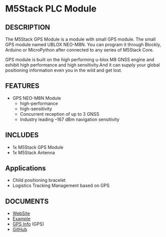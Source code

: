 # M5Stack PLC Module

## DESCRIPTION

The M5Stack GPS Module is a module with small GPS module. The small GPS module named UBLOX NEO-M8N. You can program it through Blockly, Arduino or MicroPython after connected to any series of M5Stack Core.

GPS module is built on the high performing u-blox M8 GNSS engine and exhibit high performance and high sensitivity.And it can supply your global positioning information even you in the wild and get lost.

## FEATURES

- GPS NEO-M8N Module 
  + high-performance
  + high-sensitivity
  + Concurrent reception of up to 3 GNSS
  + Industry leading –167 dBm navigation sensitivity


## INCLUDES

- 1x M5Stack GPS Module
- 1x M5Stack Antenna

## Applications

- Child positioning bracelet 
- Logistics Tracking Management based on GPS 

## DOCUMENTS

- [WebSite](https://m5stack.com)
- [Example](https://github.com/m5stack/M5Stack/tree/master/examples/Modules/GPS)
- [GPS Info](https://www.u-blox.com/zh/product/neo-m8-series) (GPS)
- [GitHub](https://github.com/m5stack/M5Stack)

